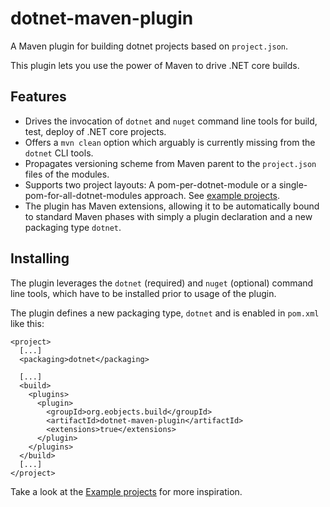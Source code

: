 # dotnet-maven-plugin

A Maven plugin for building dotnet projects based on `project.json`.

This plugin lets you use the power of Maven to drive .NET core builds.

## Features

 * Drives the invocation of `dotnet` and `nuget` command line tools for build, test, deploy of .NET core projects.
 * Offers a `mvn clean` option which arguably is currently missing from the `dotnet` CLI tools.
 * Propagates versioning scheme from Maven parent to the `project.json` files of the modules.
 * Supports two project layouts: A pom-per-dotnet-module or a single-pom-for-all-dotnet-modules approach. See [example projects](example-projects).
 * The plugin has Maven extensions, allowing it to be automatically bound to standard Maven phases with simply a plugin declaration and a new packaging type `dotnet`. 

## Installing

The plugin leverages the `dotnet` (required) and `nuget` (optional) command line tools, which have to be installed prior to usage of the plugin.

The plugin defines a new packaging type, `dotnet` and is enabled in `pom.xml` like this:

```
<project>
  [...]
  <packaging>dotnet</packaging>

  [...]
  <build>
    <plugins>
      <plugin>
        <groupId>org.eobjects.build</groupId>
        <artifactId>dotnet-maven-plugin</artifactId>
        <extensions>true</extensions>
      </plugin>
    </plugins>
  </build>
  [...]
</project>
```

Take a look at the [Example projects](example-projects) for more inspiration.